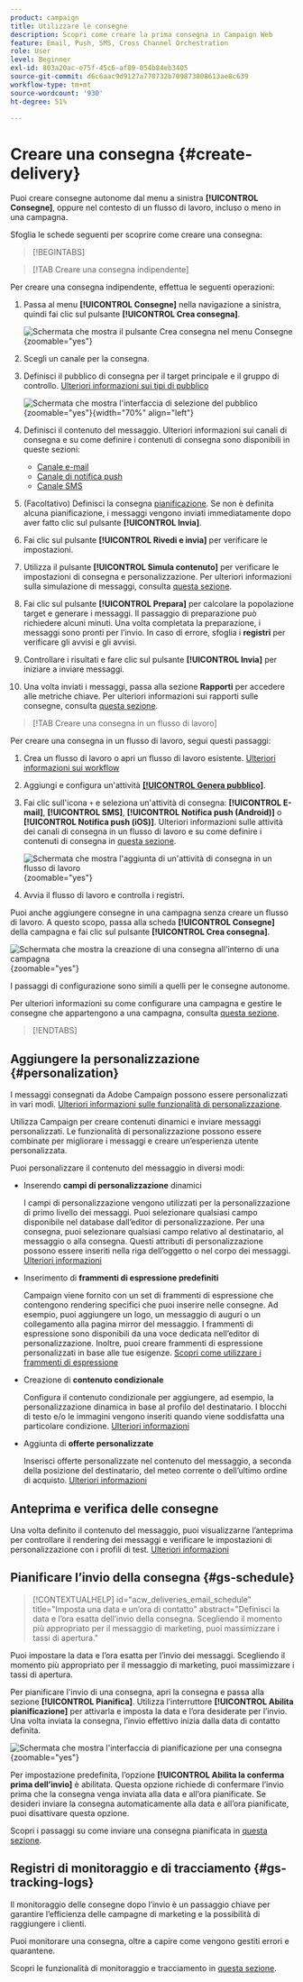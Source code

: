 ```yaml
---
product: campaign
title: Utilizzare le consegne
description: Scopri come creare la prima consegna in Campaign Web
feature: Email, Push, SMS, Cross Channel Orchestration
role: User
level: Beginner
exl-id: 803a20ac-e75f-45c6-af89-054b84eb3405
source-git-commit: d6c6aac9d9127a770732b709873008613ae8c639
workflow-type: tm+mt
source-wordcount: '930'
ht-degree: 51%

---
```


# Creare una consegna {#create-delivery}

Puoi creare consegne autonome dal menu a sinistra **[!UICONTROL Consegne]**, oppure nel contesto di un flusso di lavoro, incluso o meno in una campagna.

Sfoglia le schede seguenti per scoprire come creare una consegna:

>[!BEGINTABS]

>[!TAB Creare una consegna indipendente]

Per creare una consegna indipendente, effettua le seguenti operazioni:

1. Passa al menu **[!UICONTROL Consegne]** nella navigazione a sinistra, quindi fai clic sul pulsante **[!UICONTROL Crea consegna]**.

   ![Schermata che mostra il pulsante Crea consegna nel menu Consegne](assets/create-a-delivery.png){zoomable="yes"}

1. Scegli un canale per la consegna.
1. Definisci il pubblico di consegna per il target principale e il gruppo di controllo. [Ulteriori informazioni sui tipi di pubblico](../audience/about-recipients.md)

   ![Schermata che mostra l&#39;interfaccia di selezione del pubblico](assets/select-audience.png){zoomable="yes"}{width="70%" align="left"}

1. Definisci il contenuto del messaggio. Ulteriori informazioni sui canali di consegna e su come definire i contenuti di consegna sono disponibili in queste sezioni:

   * [Canale e-mail](../email/create-email.md)
   * [Canale di notifica push](../push/gs-push.md)
   * [Canale SMS](../sms/create-sms.md)

1. (Facoltativo) Definisci la consegna [pianificazione](#gs-schedule). Se non è definita alcuna pianificazione, i messaggi vengono inviati immediatamente dopo aver fatto clic sul pulsante **[!UICONTROL Invia]**.
1. Fai clic sul pulsante **[!UICONTROL Rivedi e invia]** per verificare le impostazioni.
1. Utilizza il pulsante **[!UICONTROL Simula contenuto]** per verificare le impostazioni di consegna e personalizzazione. Per ulteriori informazioni sulla simulazione di messaggi, consulta [questa sezione](../preview-test/preview-test.md).
1. Fai clic sul pulsante **[!UICONTROL Prepara]** per calcolare la popolazione target e generare i messaggi. Il passaggio di preparazione può richiedere alcuni minuti. Una volta completata la preparazione, i messaggi sono pronti per l’invio. In caso di errore, sfoglia i **registri** per verificare gli avvisi e gli avvisi.
1. Controllare i risultati e fare clic sul pulsante **[!UICONTROL Invia]** per iniziare a inviare messaggi.
1. Una volta inviati i messaggi, passa alla sezione **Rapporti** per accedere alle metriche chiave. Per ulteriori informazioni sui rapporti sulle consegne, consulta [questa sezione](../reporting/delivery-reports.md).

>[!TAB Creare una consegna in un flusso di lavoro]

Per creare una consegna in un flusso di lavoro, segui questi passaggi:

1. Crea un flusso di lavoro o apri un flusso di lavoro esistente. [Ulteriori informazioni sui workflow](../workflows/gs-workflow-creation.md#gs-workflow-steps)
1. Aggiungi e configura un&#39;attività [**[!UICONTROL Genera pubblico]**](../workflows/activities/build-audience.md).
1. Fai clic sull&#39;icona `+` e seleziona un&#39;attività di consegna: **[!UICONTROL E-mail]**, **[!UICONTROL SMS]**, **[!UICONTROL Notifica push (Android)]** o **[!UICONTROL Notifica push (iOS)]**. Ulteriori informazioni sulle attività dei canali di consegna in un flusso di lavoro e su come definire i contenuti di consegna in [questa sezione](../workflows/activities/channels.md).

   ![Schermata che mostra l&#39;aggiunta di un&#39;attività di consegna in un flusso di lavoro](assets/add-delivery-in-wf.png){zoomable="yes"}

1. Avvia il flusso di lavoro e controlla i registri.

Puoi anche aggiungere consegne in una campagna senza creare un flusso di lavoro. A questo scopo, passa alla scheda **[!UICONTROL Consegne]** della campagna e fai clic sul pulsante **[!UICONTROL Crea consegna]**.

![Schermata che mostra la creazione di una consegna all&#39;interno di una campagna](assets/new-campaign-delivery.png){zoomable="yes"}

I passaggi di configurazione sono simili a quelli per le consegne autonome.

Per ulteriori informazioni su come configurare una campagna e gestire le consegne che appartengono a una campagna, consulta [questa sezione](../campaigns/gs-campaigns.md).

>[!ENDTABS]

## Aggiungere la personalizzazione {#personalization}

I messaggi consegnati da Adobe Campaign possono essere personalizzati in vari modi. [Ulteriori informazioni sulle funzionalità di personalizzazione](../personalization/gs-personalization.md).

Utilizza Campaign per creare contenuti dinamici e inviare messaggi personalizzati. Le funzionalità di personalizzazione possono essere combinate per migliorare i messaggi e creare un’esperienza utente personalizzata.

Puoi personalizzare il contenuto del messaggio in diversi modi:

* Inserendo **campi di personalizzazione** dinamici

  I campi di personalizzazione vengono utilizzati per la personalizzazione di primo livello dei messaggi. Puoi selezionare qualsiasi campo disponibile nel database dall’editor di personalizzazione. Per una consegna, puoi selezionare qualsiasi campo relativo al destinatario, al messaggio o alla consegna. Questi attributi di personalizzazione possono essere inseriti nella riga dell’oggetto o nel corpo dei messaggi. [Ulteriori informazioni](../personalization/personalize.md)

* Inserimento di **frammenti di espressione predefiniti**

  Campaign viene fornito con un set di frammenti di espressione che contengono rendering specifici che puoi inserire nelle consegne. Ad esempio, puoi aggiungere un logo, un messaggio di auguri o un collegamento alla pagina mirror del messaggio. I frammenti di espressione sono disponibili da una voce dedicata nell’editor di personalizzazione. Inoltre, puoi creare frammenti di espressione personalizzati in base alle tue esigenze. [Scopri come utilizzare i frammenti di espressione](../content/use-expression-fragments.md)

* Creazione di **contenuto condizionale**

  Configura il contenuto condizionale per aggiungere, ad esempio, la personalizzazione dinamica in base al profilo del destinatario. I blocchi di testo e/o le immagini vengono inseriti quando viene soddisfatta una particolare condizione. [Ulteriori informazioni](../personalization/conditions.md)

* Aggiunta di **offerte personalizzate**

  Inserisci offerte personalizzate nel contenuto del messaggio, a seconda della posizione del destinatario, del meteo corrente o dell’ultimo ordine di acquisto. [Ulteriori informazioni](../msg/offers.md)

## Anteprima e verifica delle consegne

Una volta definito il contenuto del messaggio, puoi visualizzarne l’anteprima per controllare il rendering dei messaggi e verificare le impostazioni di personalizzazione con i profili di test. [Ulteriori informazioni](../preview-test/preview-test.md)

## Pianificare l’invio della consegna {#gs-schedule}

>[!CONTEXTUALHELP]
>id="acw_deliveries_email_schedule"
>title="Imposta una data e un’ora di contatto"
>abstract="Definisci la data e l’ora esatta dell’invio della consegna. Scegliendo il momento più appropriato per il messaggio di marketing, puoi massimizzare i tassi di apertura."

Puoi impostare la data e l’ora esatta per l’invio dei messaggi. Scegliendo il momento più appropriato per il messaggio di marketing, puoi massimizzare i tassi di apertura.

Per pianificare l&#39;invio di una consegna, apri la consegna e passa alla sezione **[!UICONTROL Pianifica]**. Utilizza l’interruttore **[!UICONTROL Abilita pianificazione]** per attivarla e imposta la data e l’ora desiderate per l’invio. Una volta inviata la consegna, l’invio effettivo inizia dalla data di contatto definita.

![Schermata che mostra l&#39;interfaccia di pianificazione per una consegna](assets/schedule.png){zoomable="yes"}

Per impostazione predefinita, l’opzione **[!UICONTROL Abilita la conferma prima dell’invio]** è abilitata. Questa opzione richiede di confermare l’invio prima che la consegna venga inviata alla data e all’ora pianificate. Se desideri inviare la consegna automaticamente alla data e all’ora pianificate, puoi disattivare questa opzione.

Scopri i passaggi su come inviare una consegna pianificata in [questa sezione](../monitor/prepare-send.md#schedule-the-send).

## Registri di monitoraggio e di tracciamento {#gs-tracking-logs}

Il monitoraggio delle consegne dopo l’invio è un passaggio chiave per garantire l’efficienza delle campagne di marketing e la possibilità di raggiungere i clienti.

Puoi monitorare una consegna, oltre a capire come vengono gestiti errori e quarantene.

Scopri le funzionalità di monitoraggio e tracciamento in [questa sezione](../reporting/gs-reports.md).
